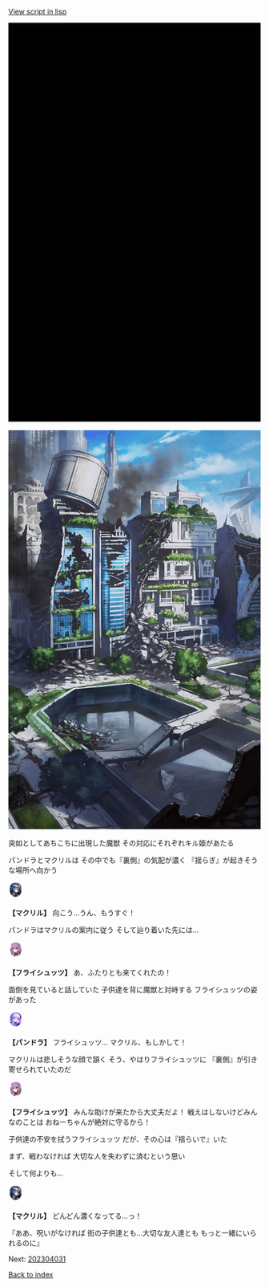 [View script in lisp](../scripts/202304023.txt)

![bg_black.png](../images/backgrounds/bg_black.png)

![in_city_collapse.png](../images/backgrounds/in_city_collapse.png)

突如としてあちこちに出現した魔獣
その対応にそれぞれキル姫があたる

パンドラとマクリルは
その中でも『裏側』の気配が濃く
『揺らぎ』が起きそうな場所へ向かう

<img src="../images/units/6603811.png" alt="6603811.png" height="34"/>

**【マクリル】**
向こう…うん、もうすぐ！

パンドラはマクリルの案内に従う
そして辿り着いた先には…

<img src="../images/units/502711.png" alt="502711.png" height="34"/>

**【フライシュッツ】**
あ、ふたりとも来てくれたの！

面倒を見ていると話していた
子供達を背に魔獣と対峙する
フライシュッツの姿があった

<img src="../images/units/62001111.png" alt="62001111.png" height="34"/>

**【パンドラ】**
フライシュッツ…
マクリル、もしかして！

マクリルは悲しそうな顔で頷く
そう、やはりフライシュッツに
『裏側』が引き寄せられていたのだ

<img src="../images/units/502711.png" alt="502711.png" height="34"/>

**【フライシュッツ】**
みんな助けが来たから大丈夫だよ！
戦えはしないけどみんなのことは
おねーちゃんが絶対に守るから！

子供達の不安を拭うフライシュッツ
だが、その心は『揺らいで』いた

まず、戦わなければ
大切な人を失わずに済むという思い

そして何よりも…

<img src="../images/units/6603811.png" alt="6603811.png" height="34"/>

**【マクリル】**
どんどん濃くなってる…っ！

『ああ、呪いがなければ
街の子供達とも…大切な友人達とも
もっと一緒にいられるのに』


Next: [202304031](202304031.md)

[Back to index](index.md)
